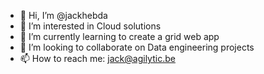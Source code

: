 - 👋 Hi, I’m @jackhebda
- 👀 I’m interested in Cloud solutions
- 🌱 I’m currently learning to create a grid web app
- 💞️ I’m looking to collaborate on Data engineering projects
- 📫 How to reach me: jack@agilytic.be

<!---
jackhebda/jackhebda is a ✨ special ✨ repository because its `README.md` (this file) appears on your GitHub profile.
You can click the Preview link to take a look at your changes.
--->
